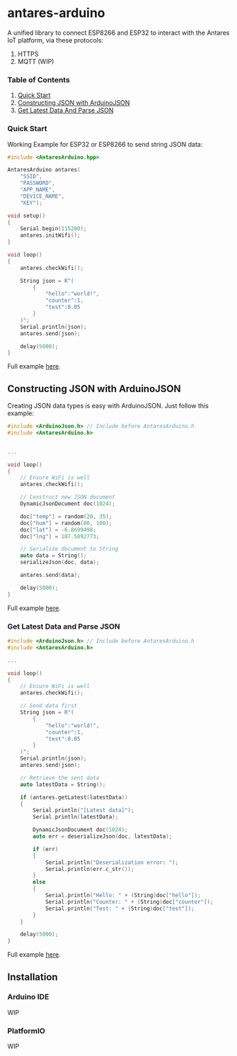 # antares-arduino

A unified library to connect ESP8266 and ESP32 to interact with the Antares IoT platform, via these protocols:

1. HTTPS
2. MQTT (WIP)

### Table of Contents

1. [Quick Start](https://github.com/antaresdocumentation/antares-arduino#quick-start)
2. [Constructing JSON with ArduinoJSON](https://github.com/antaresdocumentation/antares-arduino#constructing-json-with-arduinojson)
3. [Get Latest Data And Parse JSON](https://github.com/antaresdocumentation/antares-arduino#get-latest-data-and-parse-json)

### Quick Start

Working Example for ESP32 or ESP8266 to send string JSON data:

```cpp
#include <AntaresArduino.hpp>

AntaresArduino antares(
    "SSID",
    "PASSWORD",
    "APP_NAME",
    "DEVICE_NAME",
    "KEY");

void setup()
{
    Serial.begin(115200);
    antares.initWifi();
}

void loop()
{
    antares.checkWifi();

    String json = R"(
        {
            "hello":"world!",
            "counter":1,
            "test":0.05
        }
    )";
    Serial.println(json);
    antares.send(json);

    delay(5000);
}
```

Full example [here](https://github.com/antaresdocumentation/antares-arduino/blob/main/examples/Store/Store.ino).

## Constructing JSON with ArduinoJSON

Creating JSON data types is easy with ArduinoJSON. Just follow this example:

```cpp
#include <ArduinoJson.h> // Include before AntaresArduino.h
#include <AntaresArduino.h>


...

void loop()
{
    // Ensure WiFi is well
    antares.checkWifi();

    // Construct new JSON document
    DynamicJsonDocument doc(1024);

    doc["temp"] = random(20, 35);
    doc["hum"] = random(80, 100);
    doc["lat"] = -6.8699498;
    doc["lng"] = 107.5892773;

    // Serialize document to String
    auto data = String();
    serializeJson(doc, data);

    antares.send(data);

    delay(5000);
}

```

Full example [here](https://github.com/antaresdocumentation/antares-arduino/blob/main/examples/StoreJSON/StoreJSON.ino).

### Get Latest Data and Parse JSON

```cpp
#include <ArduinoJson.h> // Include before AntaresArduino.h
#include <AntaresArduino.h>

...

void loop()
{
    // Ensure WiFi is well
    antares.checkWifi();

    // Send data first
    String json = R"(
        {
            "hello":"world!",
            "counter":1,
            "test":0.05
        }
    )";
    Serial.println(json);
    antares.send(json);

    // Retrieve the sent data
    auto latestData = String();

    if (antares.getLatest(latestData))
    {
        Serial.println("[Latest data]");
        Serial.println(latestData);

        DynamicJsonDocument doc(1024);
        auto err = deserializeJson(doc, latestData);

        if (err)
        {
            Serial.println("Deserialization error: ");
            Serial.println(err.c_str());
        }
        else
        {
            Serial.println("Hello: " + (String)doc["hello"]);
            Serial.println("Counter: " + (String)doc["counter"]);
            Serial.println("Test: " + (String)doc["test"]);
        }
    }

    delay(5000);
}

```

Full example [here](https://github.com/antaresdocumentation/antares-arduino/blob/main/examples/StoreAndGetJSON/StoreAndGetJSON.ino).


## Installation

### Arduino IDE

WIP

### PlatformIO

WIP

